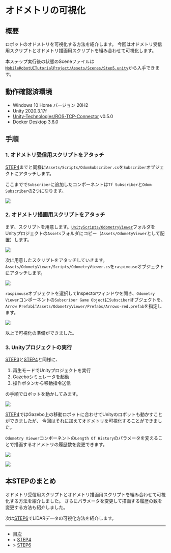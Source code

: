 # オドメトリの可視化

## 概要

ロボットのオドメトリを可視化する方法を紹介します。
今回はオドメトリ受信用スクリプトとオドメトリ描画用スクリプトを組み合わせて可視化します。

本ステップ実行後の状態のSceneファイルは[`MobileRobotUITutorialProject/Assets/Scenes/Step5.unity`](../MobileRobotUITutorialProject/Assets/Scenes/Step5.unity)から入手できます。

## 動作確認済環境

* Windows 10 Home バージョン 20H2
* Unity 2020.3.17f
* [Unity-Technologies/ROS-TCP-Connector](https://github.com/Unity-Technologies/ROS-TCP-Connector) v0.5.0
* Docker Desktop 3.6.0

## 手順

### 1. オドメトリ受信用スクリプトをアタッチ

[STEP4](./step4.md)までと同様に`Assets/Scripts/OdomSubscriber.cs`を`Subscriber`オブジェクトにアタッチします。

ここまでで`Subscriber`に追加したコンポーネントは`Tf Subscriber`と`Odom Subscriber`の2つになります。

![](./images/step5-1.png)

### 2. オドメトリ描画用スクリプトをアタッチ

まず、スクリプトを用意します。[`UnityScripts/OdometryViewer`](../UnityScripts/OdometryViewer)フォルダをUnityプロジェクトの`Assets`フォルダにコピー（`Assets/OdometyViewer`として配置）します。

![](./images/step5-2.png)

次に用意したスクリプトをアタッチしていきます。
`Assets/OdometyViewer/Scripts/OdometryViewer.cs`を`raspimouse`オブジェクトにアタッチします。

![](./images/step5-3.gif)

`raspimouse`オブジェクトを選択してInspectorウィンドウを開き、`Odometry Viewer`コンポーネントの`Subscriber Game Object`に`Subsciber`オブジェクトを、`Arrow Prefab`に`Assets/OdometryViewer/Prefabs/Arrows-red.prefab`を指定します。

![](./images/step5-4.gif)

以上で可視化の準備ができました。

### 3. Unityプロジェクトの実行

[STEP3](./step3.md)と[STEP4](./step4.md)と同様に、

1. 再生モードでUnityプロジェクトを実行
2. Gazeboシミュレータを起動
3. 操作ボタンから移動指令送信

の手順でロボットを動かしてみます。

![](./images/step5-5.gif)

[STEP4](./step4.md)ではGazebo上の移動ロボットに合わせてUnityのロボットも動かすことができましたが、
今回はそれに加えてオドメトリを可視化することができました。

`Odometry Viewer`コンポーネントの`Length Of History`のパラメータを変えることで描画するオドメトリの履歴数を変更できます。

![](./images/step5-6.png)

![](./images/step5-7.png)

## 本STEPのまとめ


オドメトリ受信用スクリプトとオドメトリ描画用スクリプトを組み合わせて可視化する方法を紹介しました。
さらにパラメータを変更して描画する履歴の数を変更する方法も紹介しました。

次は[STEP6](./step6.md)でLiDARデータの可視化方法を紹介します。

---

* [目次](./intro2.md)
* < [STEP4](./step4.md)
* \> [STEP6](./step6.md)